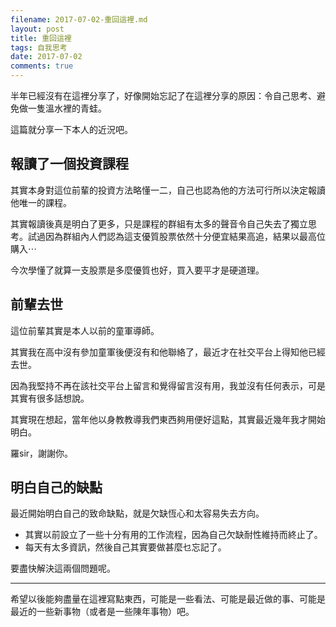 ```yaml
---
filename: 2017-07-02-重回這裡.md
layout: post
title: 重回這裡
tags: 自我思考
date: 2017-07-02
comments: true
---
```


半年已經沒有在這裡分享了，好像開始忘記了在這裡分享的原因：令自己思考、避免做一隻溫水裡的青蛙。  

這篇就分享一下本人的近況吧。

## 報讀了一個投資課程

其實本身對這位前輩的投資方法略懂一二，自己也認為他的方法可行所以決定報讀他唯一的課程。

其實報讀後真是明白了更多，只是課程的群組有太多的聲音令自己失去了獨立思考。試過因為群組內人們認為這支優質股票依然十分便宜結果高追，結果以最高位購入⋯

今次學懂了就算一支股票是多麼優質也好，買入要平才是硬道理。

## 前輩去世

這位前輩其實是本人以前的童軍導師。

其實我在高中沒有參加童軍後便沒有和他聯絡了，最近才在社交平台上得知他已經去世。

因為我堅持不再在該社交平台上留言和覺得留言沒有用，我並沒有任何表示，可是其實有很多話想說。

其實現在想起，當年他以身教教導我們東西夠用便好這點，其實最近幾年我才開始明白。

羅sir，謝謝你。

## 明白自己的缺點

最近開始明白自己的致命缺點，就是欠缺恆心和太容易失去方向。

* 其實以前設立了一些十分有用的工作流程，因為自己欠缺耐性維持而終止了。
* 每天有太多資訊，然後自己其實要做甚麼乜忘記了。

要盡快解決這兩個問題呢。

---

希望以後能夠盡量在這裡寫點東西，可能是一些看法、可能是最近做的事、可能是最近的一些新事物（或者是一些陳年事物）吧。